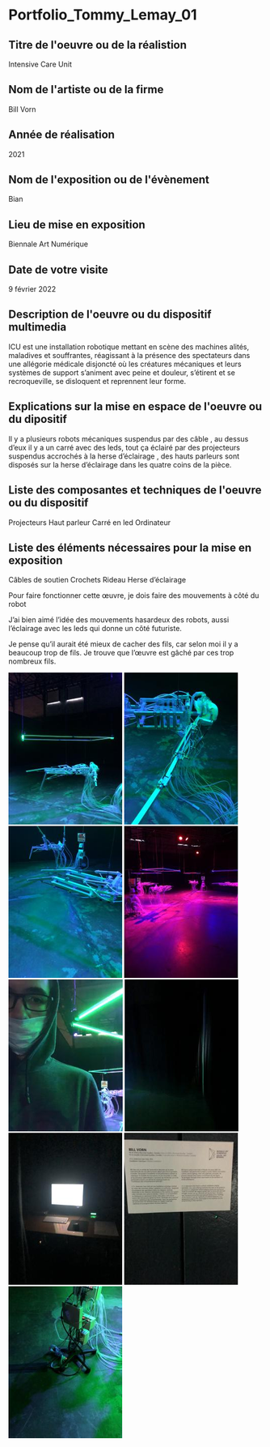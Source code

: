 # Portfolio_Tommy_Lemay_01

## Titre de l'oeuvre ou de la réalistion
Intensive Care Unit
## Nom de l'artiste ou de la firme 
Bill Vorn
## Année de réalisation
2021
## Nom de l'exposition ou de l'évènement
Bian
## Lieu de mise en exposition
Biennale Art Numérique
## Date de votre visite
9 février 2022
## Description de l'oeuvre ou du dispositif multimedia
ICU est une installation robotique mettant en scène des machines alités, maladives et souffrantes, réagissant à la présence des spectateurs dans une allégorie médicale disjoncté où les créatures mécaniques et leurs systèmes de support s’animent avec peine et douleur, s’étirent et se recroqueville, se disloquent et reprennent leur forme.
## Explications sur la mise en espace de l'oeuvre ou du dipositif
Il y a plusieurs robots mécaniques suspendus par des câble , au dessus d’eux il y a un carré avec des leds, tout ça éclairé par des projecteurs suspendus accrochés à la herse d’éclairage , des hauts parleurs sont disposés sur la herse d’éclairage dans les quatre coins de la pièce.
## Liste des composantes et techniques de l'oeuvre ou du dispositif
Projecteurs
Haut parleur
Carré en led 
Ordinateur
## Liste des éléments nécessaires pour la mise en exposition
Câbles de soutien 
Crochets 
Rideau 
Herse d’éclairage 

Pour faire fonctionner cette œuvre, je dois faire des mouvements à côté du robot

J’ai bien aimé l’idée des mouvements hasardeux des robots, aussi l’éclairage avec les leds qui donne un côté futuriste.

Je pense qu’il aurait été mieux de cacher des fils, car selon moi il y a beaucoup trop de fils. Je trouve que l’œuvre est gâché par ces trop nombreux fils.

![photo](photo_1.jpg)
![photo](photo_2.jpg)
![photo](photo_3.jpg)
![photo](photo_4.jpg)
![photo](photo_5.jpg)
![photo](photo_6.jpg)
![photo](photo_7.jpg)
![photo](photo_8.jpg)
![photo](photo_9.jpg)
